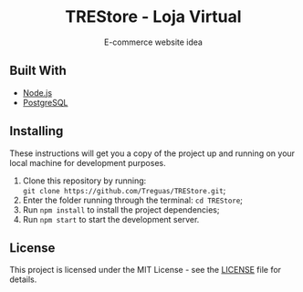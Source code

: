 
<h1 align="center">TREStore - Loja Virtual</h1>

<p align="center">E-commerce website idea</p>

## Built With
- [Node.js](https://nodejs.org/en/)
- [PostgreSQL](https://www.postgresql.org/)

## Installing
These instructions will get you a copy of the project up and running on your local machine for development purposes.

1. Clone this repository by running: <br> `git clone https://github.com/Treguas/TREStore.git`;
2. Enter the folder running through the terminal: `cd TREStore`;
3. Run `npm install` to install the project dependencies;
4. Run `npm start` to start the development server.

## License
This project is licensed under the MIT License - see the [LICENSE](LICENSE) file for details.